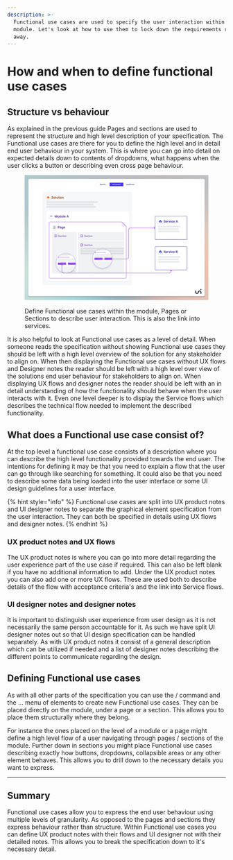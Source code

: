 ```yaml
---
description: >-
  Functional use cases are used to specify the user interaction within your
  module. Let's look at how to use them to lock down the requirements right
  away.
---
```


# How and when to define functional use cases

## Structure vs behaviour

As explained in the previous guide Pages and sections are used to represent the structure and high level description of your specification. The Functional use cases are there for you to define the high level and in detail end user behaviour in your system. This is where you can go into detail on expected details down to contents of dropdowns, what happens when the user clicks a button or describing even cross page behaviour.

<figure><img src="../../.gitbook/assets/Concept - new.png" alt=""><figcaption><p>Define Functional use cases within the module, Pages or Sections to describe user interaction. This is also the link into services.</p></figcaption></figure>

It is also helpful to look at Functional use cases as a level of detail. When someone reads the specification without showing Functional use cases they should be left with a high level overview of the solution for any stakeholder to align on. When then displaying the Functional use cases without UX flows and Designer notes the reader should be left with a high level over view of the solutions end user behaviour for stakeholders to align on. When displaying UX flows and designer notes the reader should be left with an in detail understanding of how the functionality should behave when the user interacts with it. Even one level deeper is to display the Service flows which describes the technical flow needed to implement the described functionality.



## What does a Functional use case consist of?

At the top level a functional use case consists of a description where you can describe the high level functionality provided towards the end user. The intentions for defining it may be that you need to explain a flow that the user can go through like searching for something. It could also be that you need to describe some data being loaded into the user interface or some UI design guidelines for a user interface.

{% hint style="info" %}
Functional use cases are split into UX product notes and UI designer notes to separate the graphical element specification from the user interaction. They can both be specified in details using UX flows and designer notes.
{% endhint %}



### UX product notes and UX flows

The UX product notes is where you can go into more detail regarding the user experience part of the use case if required. This can also be left blank if you have no additional information to add. Under the UX product notes you can also add one or more UX flows. These are used both to describe details of the flow with acceptance criteria's and the link into Service flows.



### UI designer notes and designer notes

It is important to distinguish user experience from user design as it is not necessarily the same person accountable for it. As such we have split UI designer notes out so that UI design specification can be handled separately. As with UX product notes it consist of a general description which can be utilized if needed and a list of designer notes describing the different points to communicate regarding the design.



## Defining Functional use cases

As with all other parts of the specification you can use the / command and the ... menu of elements to create new Functional use cases. They can be placed directly on the module, under a page or a section. This allows you to place them structurally where they belong.&#x20;

For instance the ones placed on the level of a module or a page might define a high level flow of a user navigating through pages / sections of the module. Further down in sections you might place Functional use cases describing exactly how buttons, dropdowns, collapsible areas or any other element behaves. This allows you to drill down to the necessary details you want to express.



***

## Summary

Functional use cases allow you to express the end user behaviour using multiple levels of granularity. As opposed to the pages and sections they express behaviour rather than structure. Within Functional use cases you can define UX product notes with their flows and UI designer not with their detailed notes. This allows you to break the specification down to it's necessary detail.
